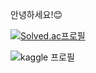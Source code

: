
안녕하세요!😊

[![Solved.ac프로필](http://mazassumnida.wtf/api/mini/generate_badge?boj=tjrdnjs99)](https://solved.ac/profile/tjrdnjs99)

![kaggle 프로필](https://www.kaggle.com/seokwonsong)
